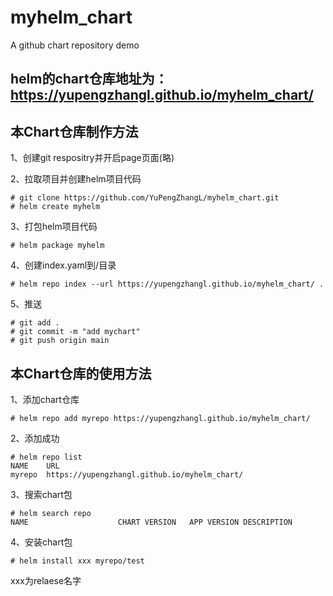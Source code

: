 # myhelm_chart
A github chart repository demo
## helm的chart仓库地址为：https://yupengzhangl.github.io/myhelm_chart/


## 本Chart仓库制作方法

1、创建git respositry并开启page页面(略)


2、拉取项目并创建helm项目代码
```
# git clone https://github.com/YuPengZhangL/myhelm_chart.git
# helm create myhelm
```

3、打包helm项目代码
```
# helm package myhelm
```


4、创建index.yaml到/目录
```
# helm repo index --url https://yupengzhangl.github.io/myhelm_chart/ .
```


5、推送
```
# git add . 
# git commit -m "add mychart"
# git push origin main
```

## 本Chart仓库的使用方法

1、添加chart仓库
```
# helm repo add myrepo https://yupengzhangl.github.io/myhelm_chart/
```

2、添加成功
```
# helm repo list
NAME	URL                                   
myrepo	https://yupengzhangl.github.io/myhelm_chart/
```

3、搜索chart包
```
# helm search repo
NAME				    CHART VERSION   APP VERSION	DESCRIPTION                                   
```

4、安装chart包
```
# helm install xxx myrepo/test
```

xxx为relaese名字
